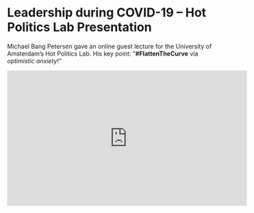 # Leadership during COVID-19 – Hot Politics Lab Presentation

Michael Bang Petersen gave an online guest lecture for the University of Amsterdam’s Hot Politics Lab. His key point: “__#FlattenTheCurve__ via _optimistic anxiety_!” 

<iframe width="560" height="315" src="https://www.youtube.com/embed/KGAq8m38yg0" frameborder="0" allow="accelerometer; autoplay; encrypted-media; gyroscope; picture-in-picture" allowfullscreen></iframe>
